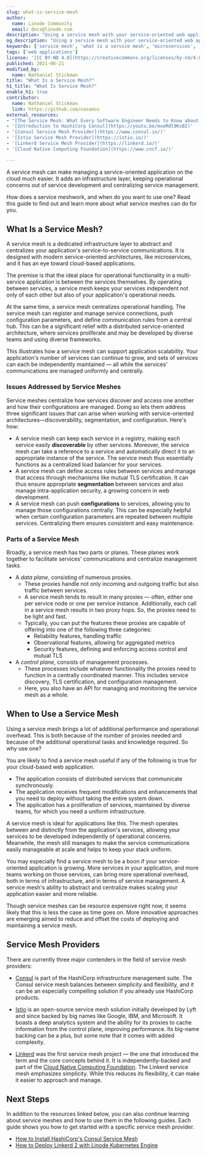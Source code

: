 ```yaml
---
slug: what-is-service-mesh
author:
  name: Linode Community
  email: docs@linode.com
description: "Using a service mesh with your service-oriented web application can help you abstract infrastructure and centralize your service management. But what is a service mesh? Find out and learn more about when to use a service mesh and what they can do for you in this guide."
og_description: "Using a service mesh with your service-oriented web application can help you abstract infrastructure and centralize your service management. But what is a service mesh? Find out and learn more about when to use a service mesh and what they can do for you in this guide."
keywords: ['service mesh', 'what is a service mesh', 'microservices', 'service architecture']
tags: ['web applications']
license: '[CC BY-ND 4.0](https://creativecommons.org/licenses/by-nd/4.0)'
published: 2021-06-21
modified_by:
  name: Nathaniel Stickman
title: "What Is a Service Mesh?"
h1_title: "What Is Service Mesh?"
enable_h1: true
contributor:
  name: Nathaniel Stickman
  link: https://github.com/nasanos
external_resources:
- "[The Service Mesh: What Every Software Engineer Needs to Know about the World's Most Over-Hyped Technology](https://buoyant.io/service-mesh-manifesto/)"
- '[Introduction to HashiCorp Consul](https://youtu.be/mxeMdl0KvBI)'
- '[Consul Service Mesh Provider](https://www.consul.io/)'
- '[Istio Service Mesh Provider](https://istio.io/)'
- '[Linkerd Service Mesh Provider](https://linkerd.io/)'
- '[Cloud Native Computing Foundation](https://www.cncf.io/)'

---
```


A service mesh can make managing a service-oriented application on the cloud much easier. It adds an infrastructure layer, keeping operational concerns out of service development and centralizing service management.

How does a service meshwork, and when do you want to use one? Read this guide to find out and learn more about what service meshes can do for you.

## What Is a Service Mesh?

A service mesh is a dedicated infrastructure layer to abstract and centralizes your application's service-to-service communications. It is designed with modern service-oriented architectures, like microservices, and it has an eye toward cloud-based applications.

The premise is that the ideal place for operational functionality in a multi-service application is between the services themselves. By operating between services, a service mesh keeps your services independent not only of each other but also of your application's operational needs.

At the same time, a service mesh centralizes operational handling. The service mesh can register and manage service connections, push configuration parameters, and define communication rules from a central hub. This can be a significant relief with a distributed service-oriented architecture, where services proliferate and may be developed by diverse teams and using diverse frameworks.

This illustrates how a service mesh can support application scalability. Your application's number of services can continue to grow, and sets of services can each be independently maintained — all while the services' communications are managed uniformly and centrally.

### Issues Addressed by Service Meshes

Service meshes centralize how services discover and access one another and how their configurations are managed. Doing so lets them address three significant issues that can arise when working with service-oriented architectures—discoverability, segmentation, and configuration. Here's how:

- A service mesh can keep each service in a registry, making each service easily **discoverable** by other services. Moreover, the service mesh can take a reference to a service and automatically direct it to an appropriate instance of the service. The service mesh thus essentially functions as a centralized load balancer for your services.
- A service mesh can define access rules between services and manage that access through mechanisms like mutual TLS certification. It can thus ensure appropriate **segmentation** between services and also manage intra-application security, a growing concern in web development.
- A service mesh can push **configurations** to services, allowing you to manage those configurations centrally. This can be especially helpful when certain configuration parameters are repeated between multiple services. Centralizing them ensures consistent and easy maintenance.

### Parts of a Service Mesh

Broadly, a service mesh has two parts or planes. These planes work together to facilitate services' communications and centralize management tasks.

- A *data plane*, consisting of numerous proxies.
  - These proxies handle not only incoming and outgoing traffic but also traffic between services.
  - A service mesh tends to result in many proxies — often, either one per service node or one per service instance. Additionally, each call in a service mesh results in two proxy hops. So, the proxies need to be light and fast.
  - Typically, you can put the features these proxies are capable of offering into one of the following three categories:
    - Reliability features, handling traffic
    - Observational features, allowing for aggregated metrics
    - Security features, defining and enforcing access control and mutual TLS
- A *control plane*, consists of management processes.
  - These processes include whatever functionality the proxies need to function in a centrally coordinated manner. This includes service discovery, TLS certification, and configuration management.
  - Here, you also have an API for managing and monitoring the service mesh as a whole.

## When to Use a Service Mesh

Using a service mesh brings a lot of additional performance and operational overhead. This is both because of the number of proxies needed and because of the additional operational tasks and knowledge required. So why use one?

You are likely to find a service mesh useful if any of the following is true for your cloud-based web application.

- The application consists of distributed services that communicate synchronously.
- The application receives frequent modifications and enhancements that you need to deploy without taking the entire system down.
- The application has a proliferation of services, maintained by diverse teams, for which you need a uniform infrastructure.

A service mesh is ideal for applications like this. The mesh operates between and distinctly from the application's services, allowing your services to be developed independently of operational concerns. Meanwhile, the mesh still manages to make the service communications easily manageable at scale and helps to keep your stack uniform.

You may especially find a service mesh to be a boon if your service-oriented application is growing. More services in your application, and more teams working on those services, can bring more operational overhead, both in terms of infrastructure, and in terms of service management. A service mesh's ability to abstract and centralize makes scaling your application easier and more reliable.

Though service meshes can be resource expensive right now, it seems likely that this is less the case as time goes on. More innovative approaches are emerging aimed to reduce and offset the costs of deploying and maintaining a service mesh.

## Service Mesh Providers

There are currently three major contenders in the field of service mesh providers:

- [Consul](https://www.consul.io/) is part of the HashiCorp infrastructure management suite. The Consul service mesh balances between simplicity and flexibility, and it can be an especially compelling solution if you already use HashiCorp products.

- [Istio](https://istio.io/) is an open-source service mesh solution initially developed by Lyft and since backed by big names like Google, IBM, and Microsoft. It boasts a deep analytics system and the ability for its proxies to cache information from the control plane, improving performance. Its big-name backing can be a plus, but some note that it comes with added complexity.

- [Linkerd](https://linkerd.io/) was the first service mesh project — the one that introduced the term and the core concepts behind it. It is independently-backed and part of the [Cloud Native Computing Foundation](https://www.cncf.io/). The Linkerd service mesh emphasizes simplicity. While this reduces its flexibility, it can make it easier to approach and manage.

## Next Steps

In addition to the resources linked below, you can also continue learning about service meshes and how to use them in the following guides. Each guide shows you how to get started with a specific service mesh provider.

- [How to Install HashiCorp's Consul Service Mesh](/docs/guides/how-to-install-hashicorp-consul)
- [How to Deploy Linkerd 2 with Linode Kubernetes Engine](/docs/guides/how-to-deploy-linkerd-with-linode-kubernetes-engine/)
